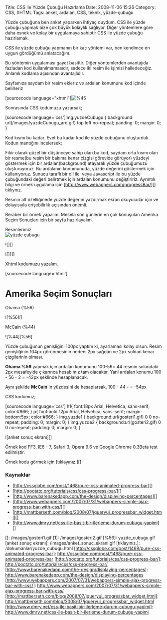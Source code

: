 Title: CSS ile Yüzde Çubuğu Hazırlama
Date: 2008-11-06 15:26
Category: CSS, XHTML
Tags: anket, ardalan, CSS, teknik, yüzde-çubuğu

Yüzde çubuğuna ben anket yaparken ihtiyaç duydum. CSS ile yüzde çubuğu
yapmak bize çok büyük kolaylık sağlıyor. Diğer yöntemlere göre daha
esnek ve kolay bir uygulamaya sahiptir CSS ile yüzde çubuğu hazırlamak.

CSS ile yüzde çubuğu yapmanın bir kaç yöntemi var, ben kendimce en uygun
gördüğümü anlatacağım.

Bu yöntemin uygulaması gayet basittir. Diğer yöntemlerden avantajıda
fazladan kod kullanılmamasıdır, sadece iki resim ile işimizi
halledeceğiz. Anlamlı kodlama açısından avantajlıdır.

<!--more-->

Sayfamıza saydam bir resim ekleriz ve ardalan konumunu kod içinde
belirleriz

[sourcecode language="xhtml"]![%45][] 

Sonrasında CSS kodumuzu yazarsak;

[sourcecode language='css']img.yuzdeCubugu { background:
url(/images/yuzdeCubugu_ard.gif) top left no-repeat; padding: 0;
margin: 0; } 

Kod kısmı bu kadar. Evet bu kadar kod ile yüzde çubuğunu oluşturduk.
Kodun mantığını incelersek;

Fikir olarak güzel bir düşünceye sahip olan bu kod, saydam orta kısmı
olan bir resme(bu resim bir bakıma kenar çizgisi görevide görüyor)
yüzdeyi göstermek için bir ardalan(background) atayarak yüzde çubuğumuzu
oluşturuyoruz. Bu ardalanın konumunuda, yüzde değerini göstermek için
kullanıyoruz. Sunucu taraflı bir dil ile  veya Javascript ile bu yüzde
çubuğundaki değeri belirtmek için ardalan konumunu değiştiririz.
Ayrıntılı bilgi ve örnek uygulama için
[http://www.webappers.com/progressBar/][] tıklıynız.

Resmin alt özelliğinede yüzde değerini yazdırmak ekran okuyucular için
ve dolayısıyla erişebilirlik açısından önemli.

Beraber bir örnek yapalım. Mesela son günlerin en çok konuşulan Amerika
Seçim Sonuçları için bir sayfa hazırlayalım.

Resimlerimiz  
![yüzde çubugu][]

![][]

![][1]

Xhtml kodumuzu yazalım.

[sourcecode language='html']

Amerika Seçim Sonuçları
=======================

Obama (%56)

![%56][]

McCain (%44)

![%44][%56] 

Yüzde çubuğunun genişliğini 100px yaptım ki, ayarlaması kolay olsun.
Resim genişliğinin 104px görünmesinin nedeni 2px sağdan ve 2px soldan
kenar çizgilerinin olması.

**Obama %56** yapmak için ardalan konumunu 100-56= 44 resmin solundaki
2px mesafeyide çıkarınca hesabımız tam olacaktır. Yani ardalan konumu
100 - 56 - 2 = -42px şeklinde hesaplanacak.

Aynı şekilde **McCain**'in yüzdesini de hesaplarsak. 100 - 44 - = -54px

CSS kodumuz;

[sourcecode language='css'] h1{ font:18px Arial, Helvetica, sans-serif;
color:#666; } p{ font:bold 12px Arial, Helvetica, sans-serif;
margin-bottom:5px; color:#666; } img.yuzde1 {
background:url(gosteri1.gif) 0 0 no-repeat; padding: 0; margin: 0; }
img.yuzde2 { background:url(gosteri2.gif) 0 0 no-repeat; padding: 0;
margin: 0; } 

![anket sonuç ekranı][]

Örnek kod FF3, IE6 - 7, Safari 3, Opera 9.6 ve Google Chrome 0.3Beta
test edilmiştir.

Örnek kodu görmek için [tıklayınız.][]

### Kaynaklar

-   [http://cssglobe.com/post/1468/pure-css-animated-progress-bar][]
-   [http://pootato.org/tutorials/css/css-progress-bar/][]
-   [http://www.barenakedapp.com/the-design/displaying-percentages][]
-   [http://www.webappers.com/2007/07/31/webappers-simple-ajax-progress-bar-with-css/][]
-   [http://mattberseth.com/blog/2008/07/jqueryui_progressbar_widget.html][]
-   [http://www.dmry.net/css-ile-basit-bir-ilerleme-durum-cubugu-yapimi][]

</p>

  [%45]: /images/yuzde_cubugu.png
  [http://www.webappers.com/progressBar/]: http://www.webappers.com/progressBar/
    "yüzde çubuğu demo"
  [yüzde çubugu]: /images/yuzde_cubugu.gif
  []: /images/gosteri1.gif
  [1]: /images/gosteri2.gif
  [%56]: yuzde_cubugu.gif
  [anket sonuç ekranı]: /images/anket_sonuc_ekrani.gif
  [tıklayınız.]: /dokumanlar/yuzde_cubugu.html
  [http://cssglobe.com/post/1468/pure-css-animated-progress-bar]: http://cssglobe.com/post/1468/pure-css-animated-progress-bar
  [http://pootato.org/tutorials/css/css-progress-bar/]: http://pootato.org/tutorials/css/css-progress-bar/
  [http://www.barenakedapp.com/the-design/displaying-percentages]: http://www.barenakedapp.com/the-design/displaying-percentages
  [http://www.webappers.com/2007/07/31/webappers-simple-ajax-progress-bar-with-css/]:    http://www.webappers.com/2007/07/31/webappers-simple-ajax-progress-bar-with-css/
  [http://mattberseth.com/blog/2008/07/jqueryui_progressbar_widget.html]:    http://mattberseth.com/blog/2008/07/jqueryui_progressbar_widget.html
  [http://www.dmry.net/css-ile-basit-bir-ilerleme-durum-cubugu-yapimi]: http://www.dmry.net/css-ile-basit-bir-ilerleme-durum-cubugu-yapimi
